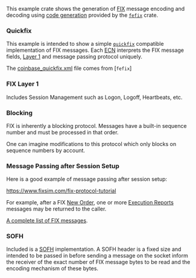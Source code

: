 
This example crate shows the generation of [FIX](https://www.fixtrading.org/)
message encoding and decoding using [code generation](https://github.com/ferrumfix/ferrumfix)
provided by the [`fefix`](https://crates.io/crates/fefix) crate.

### Quickfix

This example is intended to show a simple [`quickfix`](https://github.com/quickfix/quickfix)
compatible implementation of FIX messages. Each [ECN](https://www.investopedia.com/terms/e/ecn.asp)
interprets the FIX message fields, [Layer 1](https://www.fixtrading.org/standards/fix-session-layer-online/)
and message passing protocol uniquely.

The [coinbase_quickfix.xml](resources/coinbase/coinbase_quickfix.xml) file comes from [`fefix`]

### FIX Layer 1

Includes Session Management such as Logon, Logoff, Heartbeats, etc.

### Blocking 

FIX is inherently a blocking protocol. Messages have a built-in sequence number
and must be processed in that order. 

One can imagine modifications to this protocol which only blocks on sequence numbers 
by account.

### Message Passing after Session Setup

Here is a good example of message passing after session setup:

<https://www.fixsim.com/fix-protocol-tutorial>

For example, after a FIX [New Order](https://www.onixs.biz/fix-dictionary/4.4/msgType_D_68.html), 
one or more [Execution Reports](https://www.onixs.biz/fix-dictionary/4.4/msgType_8_8.html) messages 
may be returned to the caller.

[A complete list of FIX messages](https://www.onixs.biz/fix-dictionary/4.4/msgs_by_msg_type.html). 

### SOFH

Included is a [SOFH](https://www.fixtrading.org/standards/fix-sofh/) implementation.
A SOFH header is a fixed size and intended to be passed in before sending a message 
on the socket inform the receiver of the exact number of FIX message bytes to be 
read and the encoding mechanism of these bytes.



